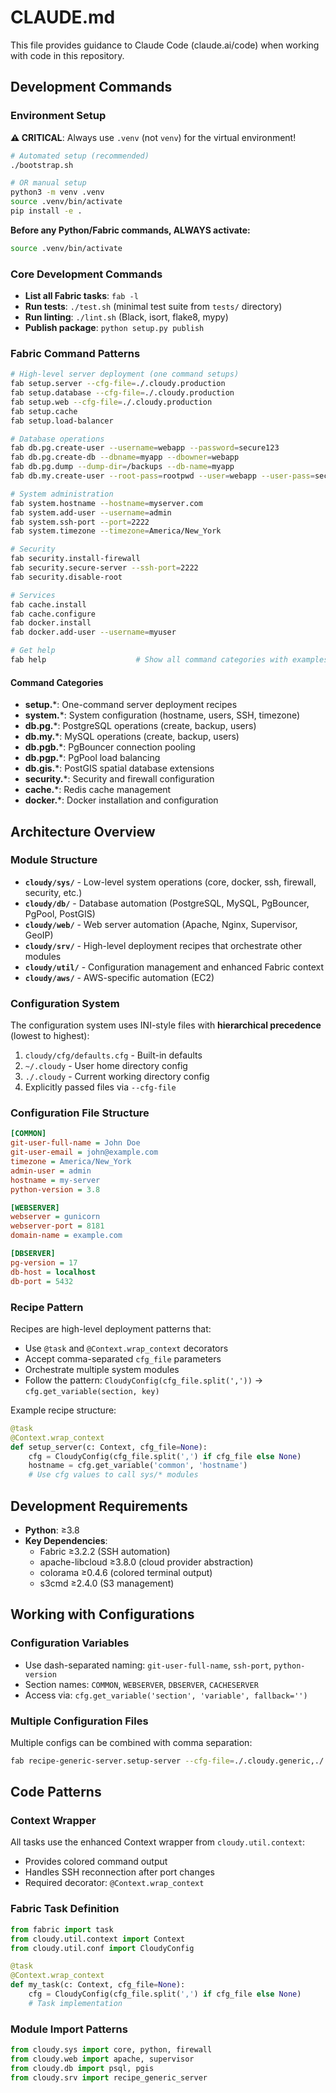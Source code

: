 # CLAUDE.md

This file provides guidance to Claude Code (claude.ai/code) when working with code in this repository.

## Development Commands

### Environment Setup

**⚠️ CRITICAL**: Always use `.venv` (not `venv`) for the virtual environment!

```bash
# Automated setup (recommended)
./bootstrap.sh

# OR manual setup
python3 -m venv .venv
source .venv/bin/activate
pip install -e .
```

**Before any Python/Fabric commands, ALWAYS activate:**
```bash
source .venv/bin/activate
```

### Core Development Commands
- **List all Fabric tasks**: `fab -l`
- **Run tests**: `./test.sh` (minimal test suite from `tests/` directory)
- **Run linting**: `./lint.sh` (Black, isort, flake8, mypy)
- **Publish package**: `python setup.py publish`

### Fabric Command Patterns

```bash
# High-level server deployment (one command setups)
fab setup.server --cfg-file=./.cloudy.production
fab setup.database --cfg-file=./.cloudy.production
fab setup.web --cfg-file=./.cloudy.production
fab setup.cache
fab setup.load-balancer

# Database operations
fab db.pg.create-user --username=webapp --password=secure123
fab db.pg.create-db --dbname=myapp --dbowner=webapp
fab db.pg.dump --dump-dir=/backups --db-name=myapp
fab db.my.create-user --root-pass=rootpwd --user=webapp --user-pass=secure123

# System administration  
fab system.hostname --hostname=myserver.com
fab system.add-user --username=admin
fab system.ssh-port --port=2222
fab system.timezone --timezone=America/New_York

# Security
fab security.install-firewall
fab security.secure-server --ssh-port=2222
fab security.disable-root

# Services
fab cache.install
fab cache.configure
fab docker.install
fab docker.add-user --username=myuser

# Get help
fab help                    # Show all command categories with examples
```

#### Command Categories
- **setup.***: One-command server deployment recipes
- **system.***: System configuration (hostname, users, SSH, timezone)
- **db.pg.***: PostgreSQL operations (create, backup, users)
- **db.my.***: MySQL operations (create, backup, users)
- **db.pgb.***: PgBouncer connection pooling
- **db.pgp.***: PgPool load balancing  
- **db.gis.***: PostGIS spatial database extensions
- **security.***: Security and firewall configuration
- **cache.***: Redis cache management
- **docker.***: Docker installation and configuration

## Architecture Overview

### Module Structure
- **`cloudy/sys/`** - Low-level system operations (core, docker, ssh, firewall, security, etc.)
- **`cloudy/db/`** - Database automation (PostgreSQL, MySQL, PgBouncer, PgPool, PostGIS)
- **`cloudy/web/`** - Web server automation (Apache, Nginx, Supervisor, GeoIP)
- **`cloudy/srv/`** - High-level deployment recipes that orchestrate other modules
- **`cloudy/util/`** - Configuration management and enhanced Fabric context
- **`cloudy/aws/`** - AWS-specific automation (EC2)

### Configuration System
The configuration system uses INI-style files with **hierarchical precedence** (lowest to highest):
1. `cloudy/cfg/defaults.cfg` - Built-in defaults
2. `~/.cloudy` - User home directory config
3. `./.cloudy` - Current working directory config
4. Explicitly passed files via `--cfg-file`

### Configuration File Structure
```ini
[COMMON]
git-user-full-name = John Doe
git-user-email = john@example.com
timezone = America/New_York
admin-user = admin
hostname = my-server
python-version = 3.8

[WEBSERVER]
webserver = gunicorn
webserver-port = 8181
domain-name = example.com

[DBSERVER]
pg-version = 17
db-host = localhost
db-port = 5432
```

### Recipe Pattern
Recipes are high-level deployment patterns that:
- Use `@task` and `@Context.wrap_context` decorators
- Accept comma-separated `cfg_file` parameters
- Orchestrate multiple system modules
- Follow the pattern: `CloudyConfig(cfg_file.split(','))` → `cfg.get_variable(section, key)`

Example recipe structure:
```python
@task
@Context.wrap_context
def setup_server(c: Context, cfg_file=None):
    cfg = CloudyConfig(cfg_file.split(',') if cfg_file else None)
    hostname = cfg.get_variable('common', 'hostname')
    # Use cfg values to call sys/* modules
```

## Development Requirements

- **Python**: ≥3.8
- **Key Dependencies**:
  - Fabric ≥3.2.2 (SSH automation)
  - apache-libcloud ≥3.8.0 (cloud provider abstraction)
  - colorama ≥0.4.6 (colored terminal output)
  - s3cmd ≥2.4.0 (S3 management)

## Working with Configurations

### Configuration Variables
- Use dash-separated naming: `git-user-full-name`, `ssh-port`, `python-version`
- Section names: `COMMON`, `WEBSERVER`, `DBSERVER`, `CACHESERVER`
- Access via: `cfg.get_variable('section', 'variable', fallback='')`

### Multiple Configuration Files
Multiple configs can be combined with comma separation:
```bash
fab recipe-generic-server.setup-server --cfg-file=./.cloudy.generic,./.cloudy.admin
```

## Code Patterns

### Context Wrapper
All tasks use the enhanced Context wrapper from `cloudy.util.context`:
- Provides colored command output
- Handles SSH reconnection after port changes
- Required decorator: `@Context.wrap_context`

### Fabric Task Definition
```python
from fabric import task
from cloudy.util.context import Context
from cloudy.util.conf import CloudyConfig

@task
@Context.wrap_context
def my_task(c: Context, cfg_file=None):
    cfg = CloudyConfig(cfg_file.split(',') if cfg_file else None)
    # Task implementation
```

### Module Import Patterns
```python
from cloudy.sys import core, python, firewall
from cloudy.web import apache, supervisor
from cloudy.db import psql, pgis
from cloudy.srv import recipe_generic_server
```